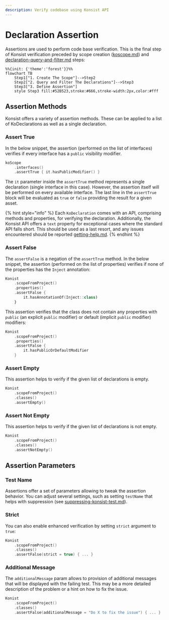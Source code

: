```yaml
---
description: Verify codebase using Konsist API
---
```


# Declaration Assertion

Assertions are used to perform code base verification. This is the final step of Konsist verification preceded by scope creation ([koscope.md](koscope.md "mention")) and [declaration-query-and-filter.md](declaration-query-and-filter.md "mention") steps:

```mermaid
%%{init: {'theme':'forest'}}%%
flowchart TB
    Step1["1. Create The Scope"]-->Step2
    Step2["2. Query and Filter The Declarations"]-->Step3
    Step3["3. Define Assertion"]
    style Step3 fill:#52B523,stroke:#666,stroke-width:2px,color:#fff
```



## Assertion Methods

Konsist offers a variety of assertion methods. These can be applied to a list of KoDeclarations as well as a single declaration.

### Assert True

In the below snippet, the assertion (performed on the list of interfaces) verifies if every interface has a `public` visibility modifier.

```kotlin
koScope
    .interfaces()
    .assertTrue { it.hasPublicModifier() }
```

The `it` parameter inside the `assertTrue` method represents a single declaration (single interface in this case). However, the assertion itself will be performed on every available interface. The last line in the `assertTrue` block will be evaluated as `true` or `false` providing the result for a given asset.

{% hint style="info" %}
Each `KoDeclaration` comes with an API, comprising methods and properties, for verifying the declaration. Additionally, the Konsist API offers a `text` property for exceptional cases where the standard API falls short. This should be used as a last resort, and any issues encountered should be reported [getting-help.md](../getting-started/getting-help.md "mention").
{% endhint %}

### Assert False

The `assertFalse` is a negation of the `assertTrue` method. In the below snippet, the assertion (performed on the list of properties) verifies if none of the properties has the `Inject` annotation:

```kotlin
Konist
    .scopeFromProject()
    .properties()
    .assertFalse { 
        it.hasAnnotationOf(Inject::class)
    }
```

This assertion verifies that the class does not contain any properties with `public` (an explicit `public` modifier) or default (implicit `public` modifier) modifiers:

```kotlin
Konist
    .scopeFromProject()
    .properties()
    .assertFalse { 
        it.hasPublicOrDefaultModifier
    }
```

### Assert Empty

This assertion helps to verify if the given list of declarations is empty.&#x20;

```kotlin
Konist
    .scopeFromProject()
    .classes()
    .assertEmpty()
```

### Assert Not Empty

This assertion helps to verify if the given list of declarations is not empty.&#x20;

```kotlin
Konist
    .scopeFromProject()
    .classes()
    .assertNotEmpty()
```

## Assertion Parameters

### Test Name

Assertions offer a set of parameters allowing to tweak the assertion behavior. You can adjust several settings, such as setting `testName` that helps with suppression (see [suppressing-konsist-test.md](suppressing-konsist-test.md "mention")).

### Strict

You can also enable enhanced verification by setting  `strict` argument to `true`:

```kotlin
Konist
    .scopeFromProject() 
    .classes()
    .assertFalse(strict = true) { ... }
```

### Additional Message

The `additionalMessage` param allows to provision of additional messages that will be displayed with the failing test. This may be a more detailed description of the problem or a hint on how to fix the issue.

```kotlin
Konist
    .scopeFromProject() 
    .classes()
    .assertFalse(additionalMessage = "Do X to fix the issue") { ... }
```
